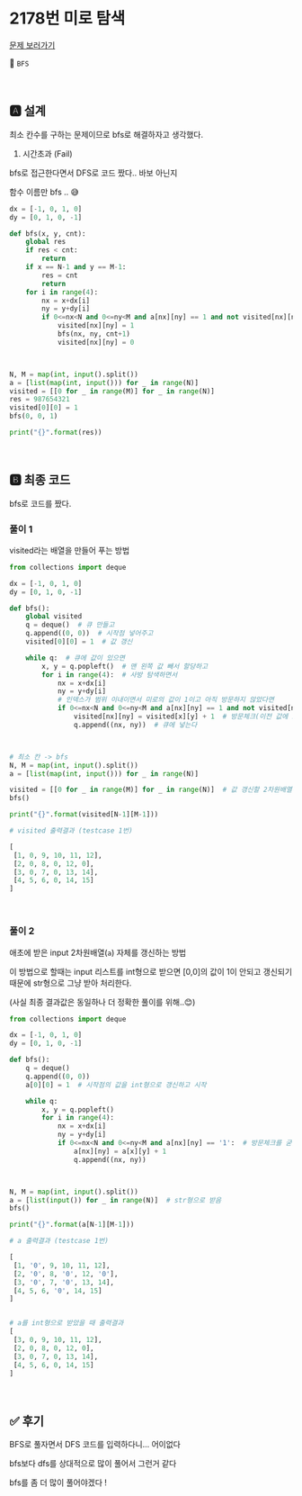 # 2178번 미로 탐색

[문제 보러가기](https://www.acmicpc.net/problem/2178)

🚩 `BFS`

<br>

## 🅰 설계

최소 칸수를 구하는 문제이므로 bfs로 해결하자고 생각했다.

1. 시간초과 (Fail)

 bfs로 접근한다면서 DFS로 코드 짰다.. 바보 아닌지

함수 이름만 bfs .. 😅

```python
dx = [-1, 0, 1, 0]
dy = [0, 1, 0, -1]

def bfs(x, y, cnt):
    global res
    if res < cnt:
        return
    if x == N-1 and y == M-1:
        res = cnt
        return
    for i in range(4):
        nx = x+dx[i]
        ny = y+dy[i]
        if 0<=nx<N and 0<=ny<M and a[nx][ny] == 1 and not visited[nx][ny]:
            visited[nx][ny] = 1
            bfs(nx, ny, cnt+1)
            visited[nx][ny] = 0



N, M = map(int, input().split())
a = [list(map(int, input())) for _ in range(N)]
visited = [[0 for _ in range(M)] for _ in range(N)]
res = 987654321
visited[0][0] = 1
bfs(0, 0, 1)

print("{}".format(res))
```

<br>

## 🅱 최종 코드

bfs로 코드를 짰다. 

### 풀이 1

visited라는 배열을 만들어 푸는 방법

```python
from collections import deque

dx = [-1, 0, 1, 0]
dy = [0, 1, 0, -1]

def bfs():
    global visited
    q = deque()  # 큐 만들고
    q.append((0, 0))  # 시작점 넣어주고
    visited[0][0] = 1  # 값 갱신

    while q:  # 큐에 값이 있으면
        x, y = q.popleft()  # 맨 왼쪽 값 빼서 할당하고
        for i in range(4):  # 사방 탐색하면서
            nx = x+dx[i]
            ny = y+dy[i]
            # 인덱스가 범위 이내이면서 미로의 값이 1이고 아직 방문하지 않았다면
            if 0<=nx<N and 0<=ny<M and a[nx][ny] == 1 and not visited[nx][ny]:
                visited[nx][ny] = visited[x][y] + 1  # 방문체크(이전 값에 1을 더하면서 값 갱신)
                q.append((nx, ny))  # 큐에 넣는다



# 최소 칸 -> bfs
N, M = map(int, input().split())
a = [list(map(int, input())) for _ in range(N)]

visited = [[0 for _ in range(M)] for _ in range(N)]  # 값 갱신할 2차원배열
bfs()

print("{}".format(visited[N-1][M-1]))
```

```python
# visited 출력결과 (testcase 1번)

[
 [1, 0, 9, 10, 11, 12], 
 [2, 0, 8, 0, 12, 0], 
 [3, 0, 7, 0, 13, 14], 
 [4, 5, 6, 0, 14, 15]
]
```

<br>

### 풀이 2

애초에 받은 input 2차원배열(`a`) 자체를 갱신하는 방법

이 방법으로 할때는 input 리스트를 int형으로 받으면 [0,0]의 값이 1이 안되고 갱신되기 때문에 str형으로 그냥 받아 처리한다.

(사실 최종 결과값은 동일하나 더 정확한 풀이를 위해..😊)

```python
from collections import deque

dx = [-1, 0, 1, 0]
dy = [0, 1, 0, -1]

def bfs():
    q = deque()
    q.append((0, 0))
    a[0][0] = 1  # 시작점의 값을 int형으로 갱신하고 시작

    while q:
        x, y = q.popleft()
        for i in range(4):
            nx = x+dx[i]
            ny = y+dy[i]
            if 0<=nx<N and 0<=ny<M and a[nx][ny] == '1':  # 방문체크를 굳이 안하도 된다.
                a[nx][ny] = a[x][y] + 1
                q.append((nx, ny))



N, M = map(int, input().split())
a = [list(input()) for _ in range(N)]  # str형으로 받음
bfs()

print("{}".format(a[N-1][M-1]))
```

```python
# a 출력결과 (testcase 1번)

[
 [1, '0', 9, 10, 11, 12], 
 [2, '0', 8, '0', 12, '0'], 
 [3, '0', 7, '0', 13, 14], 
 [4, 5, 6, '0', 14, 15]
]


# a를 int형으로 받았을 때 출력결과
[
 [3, 0, 9, 10, 11, 12], 
 [2, 0, 8, 0, 12, 0], 
 [3, 0, 7, 0, 13, 14], 
 [4, 5, 6, 0, 14, 15]
]
```



<br>

## ✅ 후기

BFS로 풀자면서 DFS 코드를 입력하다니... 어이없다

bfs보다 dfs를 상대적으로 많이 풀어서 그런거 같다

bfs를 좀 더 많이 풀어야겠다 !